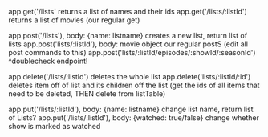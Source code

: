 app.get('/lists'
	returns a list of names and their ids
app.get('/lists/:listId')
	returns a list of movies (our regular get)

app.post('/lists'), body: {name: listname}
	creates a new list, return list of lists
app.post('lists/:listId'), body: movie object
	our regular postS (edit all post commands to this)
app.post('lists/:listId/episodes/:showId/:seasonId')
	^doublecheck endpoint!

app.delete('/lists/:listId')
	deletes the whole list
app.delete('lists/:listId/:id')
	deletes item off of list and its children off the list
	(get the ids of all items that need to be deleted, THEN delete from listTable)

app.put('/lists/:listId'), body: {name: listname}
	change list name, return list of Lists?
app.put('/lists/:listId'), body: {watched: true/false}
	change whether show is marked as watched